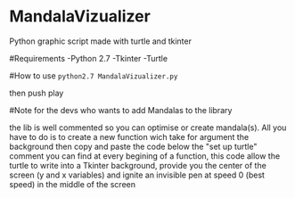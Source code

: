 # MandalaVizualizer
Python graphic script made with turtle and tkinter 

#Requirements
-Python 2.7
-Tkinter
-Turtle

#How to use 
`python2.7 MandalaVizualizer.py`

then push play

#Note for the devs who wants to add Mandalas to the library

the lib is well commented so you can optimise or create mandala(s).
All you have to do is to create a new function wich take for argument the background then copy and paste the code below the "set up turtle" comment you can find at every begining of a function, this code allow the turtle to write into a Tkinter background,  provide you the center of the screen (y and x variables) and ignite an invisible pen at speed 0 (best speed) in the middle of the screen  

